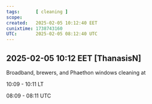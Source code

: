 ```yaml
---
tags:      [ cleaning ]
scope:     
created:   2025-02-05 10:12:40 EET
cunixtime: 1738743160
UTC:       2025-02-05 08:12:40 UTC
---
```


## 2025-02-05 10:12 EET [ThanasisN]

Broadband, brewers, and Phaethon windows cleaning at

10:09 - 10:11 LT

08:09 - 08:11 UTC



